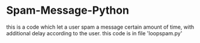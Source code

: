 # Spam-Message-Python
this is a code which let a user spam a message certain amount of time, with additional delay according to the user.
this code is in file 'loopspam.py'
